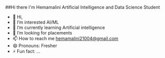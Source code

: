##Hi there I'm Hemamalini
Artificial Intelligence and Data Science Student
- 👋 Hi,
- 👀 I’m interested AI/ML
- 🌱 I’m currently learning Artificial intelligence
- 💞️ I’m looking for placements 
- 📫 How to reach me hemamalini21004@gmail.com
- 😄 Pronouns: Fresher
- ⚡ Fun fact: ...

<!---
Hemamalini2106/Hemamalini2106 is a ✨ special ✨ repository because its `README.md` (this file) appears on your GitHub profile.
You can click the Preview link to take a look at your changes.
--->
